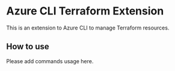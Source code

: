 # Azure CLI Terraform Extension #
This is an extension to Azure CLI to manage Terraform resources.

## How to use ##
Please add commands usage here.
